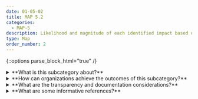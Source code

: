 ```yaml
---
date: 01-05-02
title: MAP 5.2
categories:
  - MAP-5
description: Likelihood and magnitude of each identified impact based on expected use, past uses of AI systems in similar contexts, public incident reports, stakeholder feedback, or other data are identified and documented.
type: Map
order_number: 2
---
```


{::options parse_block_html="true" /}


<details>
<summary markdown="span">**What is this subcategory about?**</summary>
<br>
The likelihood of AI system impacts identified in Map 5.1 should be evaluated. Potential impacts should be documented and triaged. 

Likelihood estimates may then be assessed and judged for go/no-go decisions about deploying an AI system. If an organization decides to proceed with deploying the system, the likelihood estimate can be used to assign oversight resources appropriate for the  risk level.

</details>

<details>
<summary markdown="span">**How can organizations achieve the outcomes of this subcategory?**</summary>

* Establish assessment scales for measuring AI system impact. Scales may be qualitative, such as red-amber-green (RAG), or may entail simulations or econometric approaches. Document and apply scales uniformly across the organization’s AI portfolio. 
* Apply impact assessments regularly at key stages in the AI lifecycle, connected to system impacts and frequency of system updates. 
* Assess system benefits and negative impacts in relation to trustworthy characteristics.

</details>

<details>
<summary markdown="span">**What are the transparency and documentation considerations?**</summary>
<br>
**Transparency Considerations – Key Questions: MAP 5.2**
- Which population(s) does the AI system impact?
- What assessments has the entity conducted on data security and privacy impacts associated with the AI system?
- Did you ensure that the AI system can be audited by independent third parties?

**AI Transparency Resources: MAP 5.2**
- Datasheets for Datasets
- GAO-21-519SP: AI Accountability Framework for Federal Agencies & Other Entities
- “AI policies and initiatives,” in Artificial Intelligence in Society, OECD, 2019
- Intel.gov: AI Ethics Framework for Intelligence Community  - 2020
- Assessment List for Trustworthy AI (ALTAI) - The High-Level Expert Group on AI - 2019

</details>

<details>
<summary markdown="span">**What are some informative references?**</summary>
<br>
Emilio Gómez-González and Emilia Gómez. 2020. Artificial intelligence in medicine and healthcare. Joint Research Centre (European Commission). Retrieved from [op.europa.eu](https://op.europa.eu/en/publication-detail/-/publication/b4b5db47-94c0-11ea-aac4-01aa75ed71a1/language-en)

Artificial Intelligence Incident Database. 2022. Retrieved from [Incidentdatabase](https://incidentdatabase.ai/?lang=en)
</details>

